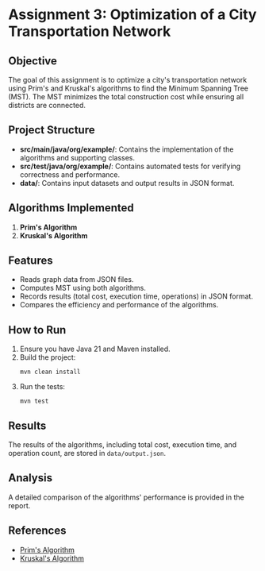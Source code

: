# Assignment 3: Optimization of a City Transportation Network

## Objective
The goal of this assignment is to optimize a city's transportation network using Prim's and Kruskal's algorithms to find the Minimum Spanning Tree (MST). The MST minimizes the total construction cost while ensuring all districts are connected.

## Project Structure
- **src/main/java/org/example/**: Contains the implementation of the algorithms and supporting classes.
- **src/test/java/org/example/**: Contains automated tests for verifying correctness and performance.
- **data/**: Contains input datasets and output results in JSON format.

## Algorithms Implemented
1. **Prim's Algorithm**
2. **Kruskal's Algorithm**

## Features
- Reads graph data from JSON files.
- Computes MST using both algorithms.
- Records results (total cost, execution time, operations) in JSON format.
- Compares the efficiency and performance of the algorithms.

## How to Run
1. Ensure you have Java 21 and Maven installed.
2. Build the project:
   ```
   mvn clean install
   ```
3. Run the tests:
   ```
   mvn test
   ```

## Results
The results of the algorithms, including total cost, execution time, and operation count, are stored in `data/output.json`.

## Analysis
A detailed comparison of the algorithms' performance is provided in the report.

## References
- [Prim's Algorithm](https://en.wikipedia.org/wiki/Prim%27s_algorithm)
- [Kruskal's Algorithm](https://en.wikipedia.org/wiki/Kruskal%27s_algorithm)
